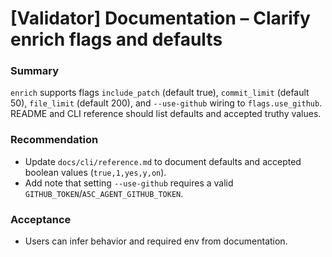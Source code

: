 # [Validator] Documentation – Clarify enrich flags and defaults

### Summary

`enrich` supports flags `include_patch` (default true), `commit_limit` (default 50), `file_limit` (default 200), and `--use-github` wiring to `flags.use_github`. README and CLI reference should list defaults and accepted truthy values.

### Recommendation

- Update `docs/cli/reference.md` to document defaults and accepted boolean values (`true,1,yes,y,on`).
- Add note that setting `--use-github` requires a valid `GITHUB_TOKEN`/`A5C_AGENT_GITHUB_TOKEN`.

### Acceptance

- Users can infer behavior and required env from documentation.
